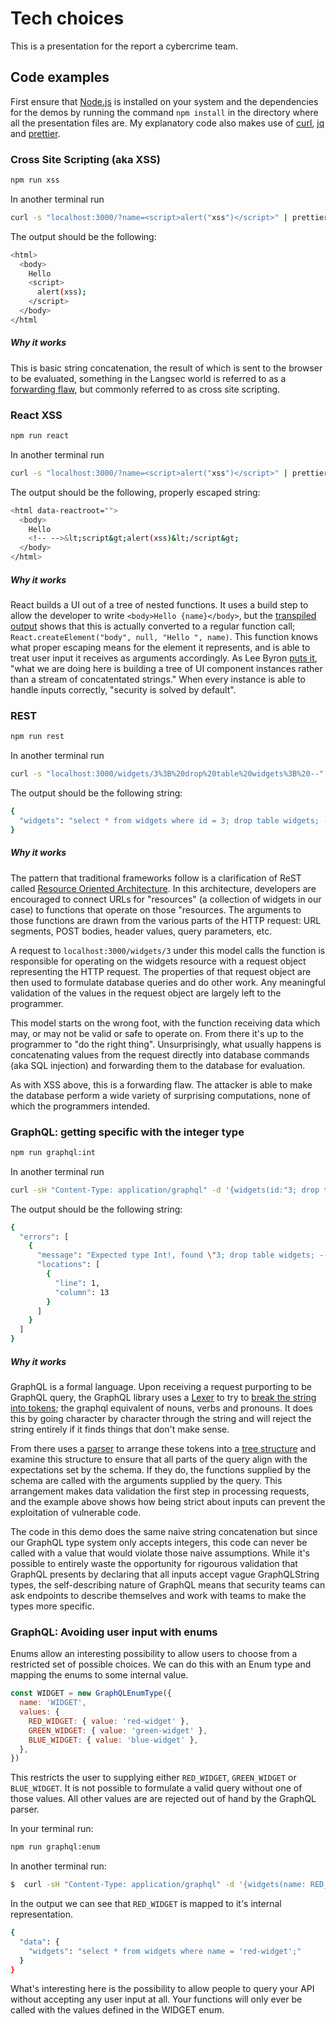 # Tech choices

This is a presentation for the report a cybercrime team.

## Code examples

First ensure that [Node.js](https://nodejs.org/en/) is installed on your system and the dependencies  for the demos by running the command `npm install` in the directory where all the presentation files are. My explanatory code also makes use of [curl](https://curl.haxx.se/), [jq](https://stedolan.github.io/jq/download/) and [prettier](https://prettier.io/).

	
### Cross Site Scripting (aka XSS)

```sh
npm run xss
```
In another terminal run

```sh
curl -s "localhost:3000/?name=<script>alert("xss")</script>" | prettier --stdin --parser=html
```
The output should be the following:
```sh
<html>
  <body>
    Hello
    <script>
      alert(xss);
    </script>
  </body>
</html
```
##### Why it works

This is basic string concatenation, the result of which is sent to the browser to be evaluated, something in the Langsec world is referred to as a [forwarding flaw](http://www.cs.ru.nl/~erikpoll/publications/2018_langsec.pdf), but commonly referred to as cross site scripting. 

### React XSS

```sh
npm run react
```
In another terminal run
```sh
curl -s "localhost:3000/?name=<script>alert("xss")</script>" | prettier --stdin --parser=html
```
The output should be the following, properly escaped string:
```sh
<html data-reactroot="">
  <body>
    Hello
    <!-- -->&lt;script&gt;alert(xss)&lt;/script&gt;
  </body>
</html>

```
##### Why it works

React builds a UI out of a tree of nested functions. It uses a build step to allow the developer to write `<body>Hello {name}</body>`, but the [transpiled output](https://babeljs.io/en/repl#?browsers=&build=&builtIns=false&spec=false&loose=false&code_lz=MYewdgzgLgBASgUwIbFgXhgJwQRwK4CW2AFAOTYpSkCUAUKJLAN5YJgAmCmAKiAMpRMBMAHMYAXxgZs-IgjIVUAWnYgAtgHoIXAG5ca9cNBgIAHgAdsECFNaySpM5YTWDDY0nPnbTqxGJ0tJ7mAHQiCFBkGqQANDDEMnguUHFW5kYI1FIAfDBMtDAw7swwYEhqCBK2ickh-FwAnrQFrFB4mGCsEOmQCCFQDebypAAWUGoANjQh2hzELYXYHFy8AkKi84VbMAA8Y5PZC9u7AEYg7A3ZABIIExMgeWUV4jsaZxeHx7sa-xPZMUdqADCnRxIFgiEJgRoGxiABmAAMSOoQA&debug=false&forceAllTransforms=false&shippedProposals=false&circleciRepo=&evaluate=false&fileSize=false&timeTravel=false&sourceType=module&lineWrap=true&presets=es2015%2Creact%2Cstage-2&prettier=false&targets=&version=7.8.3&externalPlugins=) shows that this is actually converted to a regular function call; `React.createElement("body", null, "Hello ", name)`. This function knows what proper escaping means for the element it represents, and is able to treat user input it receives as arguments accordingly.
As Lee Byron [puts it](https://www.youtube.com/watch?v=NcAYsC_TKCA&feature=youtu.be&t=643), "what we are doing here is building a tree of UI component instances rather than a stream of concatentated strings." When every instance is able to handle inputs correctly, "security is solved by default".


### REST

```sh
npm run rest
```
In another terminal run
```sh
curl -s "localhost:3000/widgets/3%3B%20drop%20table%20widgets%3B%20--" | jq .
```
The output should be the following string:
```sh
{
  "widgets": "select * from widgets where id = 3; drop table widgets; --;"
}
```

##### Why it works

The pattern that traditional frameworks follow is a clarification of ReST called [Resource Oriented Architecture](https://en.wikipedia.org/wiki/Resource-oriented_architecture). In this architecture, developers are encouraged to connect URLs for "resources" (a collection of widgets in our case) to functions that operate on those "resources. The arguments to those functions are drawn from the various parts of the HTTP request: URL segments, POST bodies, header values, query parameters, etc.

A request to `localhost:3000/widgets/3` under this model calls the function is responsible for operating on the widgets resource with a request object representing the HTTP request. The properties of that request object are then used to formulate database queries and do other work. Any meaningful validation of the values in the request object are largely left to the programmer.

This model starts on the wrong foot, with the function receiving data which may, or may not be valid or safe to operate on. From there it's up to the programmer to "do the right thing". Unsurprisingly, what usually happens is concatenating values from the request directly into database commands (aka SQL injection) and forwarding them to the database for evaluation.

As with XSS above, this is a forwarding flaw. The attacker is able to make the database perform a wide variety of surprising computations, none of which the programmers intended.


### GraphQL: getting specific with the integer type

```sh
npm run graphql:int
```
In another terminal run
```sh
curl -sH "Content-Type: application/graphql" -d '{widgets(id:"3; drop table widgets; --")}' localhost:3000 | jq .
```
The output should be the following string:
```sh
{
  "errors": [
    {
      "message": "Expected type Int!, found \"3; drop table widgets; --\".",
      "locations": [
        {
          "line": 1,
          "column": 13
        }
      ]
    }
  ]
}

```

##### Why it works

GraphQL is a formal language. Upon receiving a request purporting to be GraphQL query, the GraphQL library uses a [Lexer](https://github.com/graphql/graphql-js/blob/278bde0a5cd71008452b555065f19dcd1160270a/src/language/lexer.js) to try to [break the string into tokens](https://mikewilliamson.wordpress.com/2019/03/03/exploring-graphql-js/); the graphql equivalent of nouns, verbs and pronouns. It does this by going character by character through the string and will reject the string entirely if it finds things that don't make sense.

From there uses a [parser](https://github.com/graphql/graphql-js/blob/278bde0a5cd71008452b555065f19dcd1160270a/src/language/parser.js) to arrange these tokens into a [tree structure](https://astexplorer.net/#/gist/0f9c98774798c2d4877af034959bfc9c/8617ae9bae69c2d2587a6d0e27da1439c01d4194) and examine this structure to ensure that all parts of the query align with the expectations set by the schema. If they do, the functions supplied by the schema are called with the arguments supplied by the query.  This arrangement makes data validation the first step in processing requests, and the example above shows how being strict about inputs can prevent the exploitation of vulnerable code. 

The code in this demo does the same naive string concatenation but since our GraphQL type system only accepts integers, this code can never be called with a value that would violate those naive assumptions. While it's possible to entirely waste the opportunity for rigourous validation that GraphQL presents by declaring that all inputs accept vague GraphQLString types, the self-describing nature of GraphQL means that security teams can ask endpoints to describe themselves and work with teams to make the types more specific.

### GraphQL: Avoiding user input with enums

Enums allow an interesting possibility to allow users to choose from a restricted set of possible choices. We can do this with an Enum type and mapping the enums to some internal value. 

```javascript
const WIDGET = new GraphQLEnumType({
  name: 'WIDGET',
  values: {
    RED_WIDGET: { value: 'red-widget' },
    GREEN_WIDGET: { value: 'green-widget' },
    BLUE_WIDGET: { value: 'blue-widget' },
  },
})
```

This restricts the user to supplying either `RED_WIDGET`, `GREEN_WIDGET` or `BLUE_WIDGET`. It is not possible to formulate a valid query without one of those values. All other values are are rejected out of hand by the GraphQL parser.

In your terminal run:

```sh
npm run graphql:enum
```

In another terminal run:

```sh
$  curl -sH "Content-Type: application/graphql" -d '{widgets(name: RED_WIDGET)}' localhost:3000 | jq .
```

In the output we can see that `RED_WIDGET` is mapped to it's internal representation.

```sh
{
  "data": {
    "widgets": "select * from widgets where name = 'red-widget';"
  }
}
```

What's interesting here is the possibility to allow people to query your API without accepting any user input at all. Your functions will only ever be called with the values defined in the WIDGET enum.
